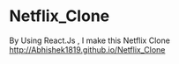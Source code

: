 # Netflix_Clone
By Using React.Js , I make this Netflix Clone
http://Abhishek1819.github.io/Netflix_Clone
